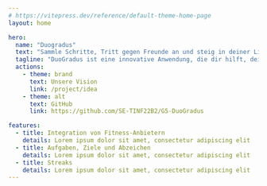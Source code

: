 ```yaml
---
# https://vitepress.dev/reference/default-theme-home-page
layout: home

hero:
  name: "Duogradus"
  text: "Sammle Schritte, Tritt gegen Freunde an und steig in deiner Liga auf!"
  tagline: "DuoGradus ist eine innovative Anwendung, die dir hilft, deine Fitness-Ziele zu erreichen. Dazu bieten wir dir ein innovatives Konzept, welches auf Gamification und Regelmäßigkeit setzt, sodass du dein Ziel auch langfristig erreichen kannst."
  actions:
    - theme: brand
      text: Unsere Vision
      link: /project/idea
    - theme: alt
      text: GitHub
      link: https://github.com/SE-TINF22B2/G5-DuoGradus

features:
  - title: Integration von Fitness-Anbietern
    details: Lorem ipsum dolor sit amet, consectetur adipiscing elit
  - title: Aufgaben, Ziele und Abzeichen
    details: Lorem ipsum dolor sit amet, consectetur adipiscing elit
  - title: Streaks
    details: Lorem ipsum dolor sit amet, consectetur adipiscing elit
---
```


